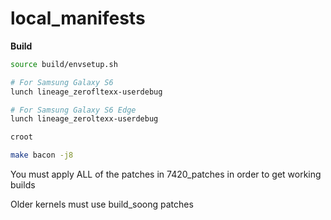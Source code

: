 # local_manifests

**Build**
```bash
source build/envsetup.sh

# For Samsung Galaxy S6
lunch lineage_zerofltexx-userdebug

# For Samsung Galaxy S6 Edge
lunch lineage_zeroltexx-userdebug

croot

make bacon -j8
```
You must apply ALL of the patches in 7420_patches in order to get working builds

Older kernels must use build_soong patches
